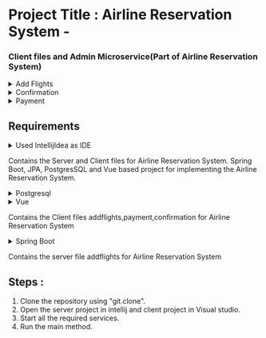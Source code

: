 # Project Title : Airline Reservation System - 

### Client files and Admin Microservice(Part of Airline Reservation System)

<details>
  <summary>Add Flights</summary>
</details>
<details>
  <summary>Confirmation</summary>
</details>
<details>
  <summary>Payment</summary>
</details>


## Requirements

<details>
  <summary>Used IntellijIdea as IDE</summary>
</details>
<p>Contains the Server and Client files for Airline Reservation System. Spring Boot, JPA, PostgresSQL and Vue based project for implementing the Airline Reservation System.</p>
<details>
  <summary>Postgresql</summary>
</details>
<details>
  <summary>Vue</summary>
</details>
<p>Contains the Client files addflights,payment,confirmation for Airline Reservation System</p>
<details>
  <summary>Spring Boot</summary>
</details>
 <p>Contains the server file addflights for Airline Reservation System</p>
 
 ## Steps : 
  
  1. Clone the repository using "git.clone".
  2. Open the server project in intellij and client project in Visual studio. 
  3. Start all the required services.
  4. Run the main method.
 
 






